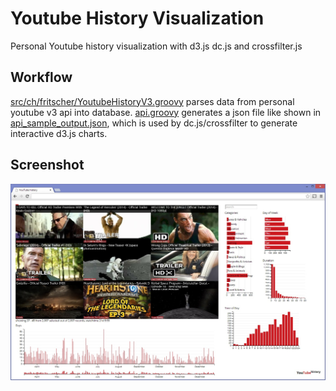 Youtube History Visualization
=============================

Personal Youtube history visualization with d3.js dc.js and crossfilter.js


Workflow
--------

[src/ch/fritscher/YoutubeHistoryV3.groovy](src/ch/fritscher/YoutubeHistoryV3.groovy) parses data from personal youtube v3 api into database.
[api.groovy](api.groovy) generates a json file like shown in [api_sample_output.json](api_sample_output.json), which is used by dc.js/crossfilter to generate interactive d3.js charts.

Screenshot
----------
![screenshot](youtube_history_screenshot.jpg)